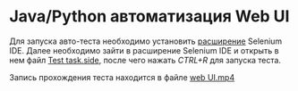 # Java/Python автоматизация Web UI

Для запуска авто-теста необходимо установить [расширение](https://chromewebstore.google.com/detail/selenium-ide/mooikfkahbdckldjjndioackbalphokd?hl=ru&pli=1) Selenium IDE.
Далее необходимо зайти в расширение Selenium IDE и открыть в нем файл [Test task.side](https://github.com/Artem19140/Test-task-Web-UI-/blob/main/Test%20task.side), после чего нажать _CTRL+R_ для запуска теста.

Запись прохождения теста находится в файле [web UI.mp4](https://github.com/Artem19140/Test-task-Web-UI-/blob/main/web%20UI.mp4)
